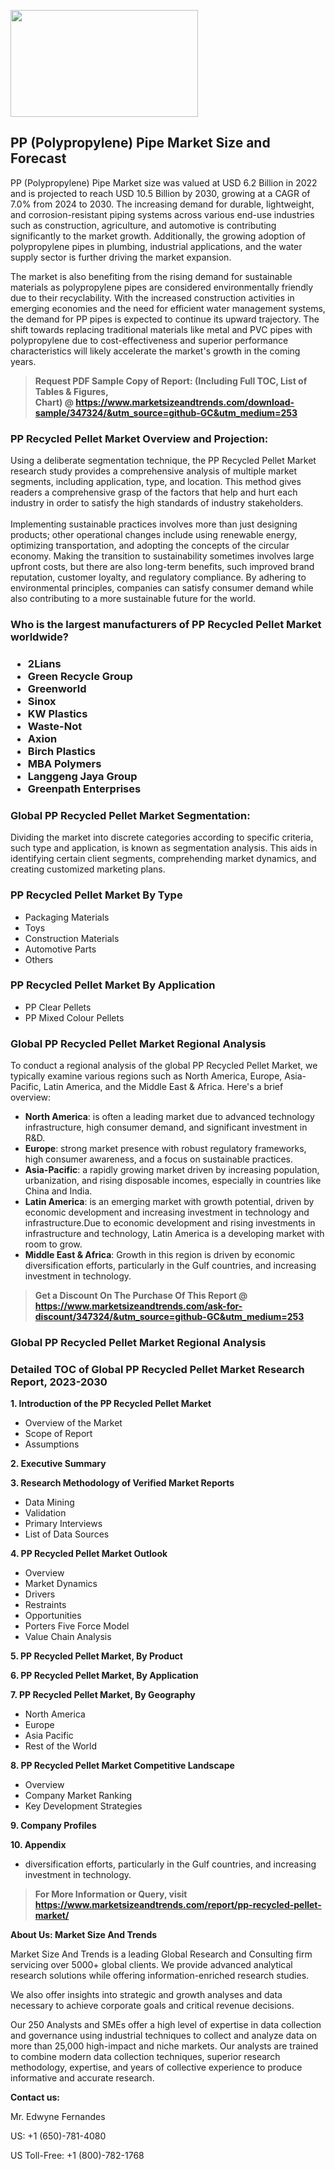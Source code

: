 <p><img class="alignnone size-medium wp-image-20088" src="https://ffe5etoiles.com/wp-content/uploads/2024/12/MST1-300x171.png" alt="" width="300" height="171" /></p><h2>PP (Polypropylene) Pipe Market Size and Forecast</h2><p>PP (Polypropylene) Pipe Market size was valued at USD 6.2 Billion in 2022 and is projected to reach USD 10.5 Billion by 2030, growing at a CAGR of 7.0% from 2024 to 2030. The increasing demand for durable, lightweight, and corrosion-resistant piping systems across various end-use industries such as construction, agriculture, and automotive is contributing significantly to the market growth. Additionally, the growing adoption of polypropylene pipes in plumbing, industrial applications, and the water supply sector is further driving the market expansion.</p><p>The market is also benefiting from the rising demand for sustainable materials as polypropylene pipes are considered environmentally friendly due to their recyclability. With the increased construction activities in emerging economies and the need for efficient water management systems, the demand for PP pipes is expected to continue its upward trajectory. The shift towards replacing traditional materials like metal and PVC pipes with polypropylene due to cost-effectiveness and superior performance characteristics will likely accelerate the market's growth in the coming years.</p></p><blockquote id="" class=""><strong>Request PDF Sample Copy of Report: (Including Full TOC, List of Tables &amp; Figures, Chart)&nbsp;@&nbsp;<strong><a href="https://www.marketsizeandtrends.com/download-sample/347324/&utm_source=github-GC&utm_medium=253" target="_blank">https://www.marketsizeandtrends.com/download-sample/347324/&utm_source=github-GC&utm_medium=253</a></strong></strong></blockquote><h3 id="" class="">PP Recycled Pellet Market&nbsp;Overview and Projection:</h3><p id="" class="">Using a deliberate segmentation technique, the PP Recycled Pellet Market research study provides a comprehensive analysis of multiple market segments, including application, type, and location. This method gives readers a comprehensive grasp of the factors that help and hurt each industry in order to satisfy the high standards of industry stakeholders. <br /> <br />Implementing sustainable practices involves more than just designing products; other operational changes include using renewable energy, optimizing transportation, and adopting the concepts of the circular economy. Making the transition to sustainability sometimes involves large upfront costs, but there are also long-term benefits, such improved brand reputation, customer loyalty, and regulatory compliance. By adhering to environmental principles, companies can satisfy consumer demand while also contributing to a more sustainable future for the world.</p><h3 id="" class="">Who is the largest manufacturers of&nbsp;PP Recycled Pellet Market worldwide?</h3><h3 class=""><p><ul><li>2Lians </li><li> Green Recycle Group </li><li> Greenworld </li><li> Sinox </li><li> KW Plastics </li><li> Waste-Not </li><li> Axion </li><li> Birch Plastics </li><li> MBA Polymers </li><li> Langgeng Jaya Group </li><li> Greenpath Enterprises</li></ul></p></h3><h3 id="" class="">Global&nbsp;PP Recycled Pellet Market Segmentation:</h3><p id="" class="">Dividing the market into discrete categories according to specific criteria, such type and application, is known as segmentation analysis. This aids in identifying certain client segments, comprehending market dynamics, and creating customized marketing plans.</p><h3 id="" class="">PP Recycled Pellet Market&nbsp;By Type</h3><p><p><ul><li>Packaging Materials</li><li> Toys</li><li> Construction Materials</li><li> Automotive Parts</li><li> Others</p></li></ul></p></p><h3 id="" class="">PP Recycled Pellet Market&nbsp;By Application</h3><p class=""><p><ul><li>PP Clear Pellets</li><li> PP Mixed Colour Pellets</li></ul></p></p><h3 id="" class="">Global PP Recycled Pellet Market Regional Analysis</h3><p id="" class="">To conduct a regional analysis of the global PP Recycled Pellet Market, we typically examine various regions such as North America, Europe, Asia-Pacific, Latin America, and the Middle East &amp; Africa. Here's a brief overview:</p><ul><li><strong>North America</strong>: is often a leading market due to advanced technology infrastructure, high consumer demand, and significant investment in R&amp;D.</li><li><strong>Europe</strong>: strong market presence with robust regulatory frameworks, high consumer awareness, and a focus on sustainable practices.</li><li><strong>Asia-Pacific</strong>: a rapidly growing market driven by increasing population, urbanization, and rising disposable incomes, especially in countries like China and India.</li><li><strong>Latin America</strong>: is an emerging market with growth potential, driven by economic development and increasing investment in technology and infrastructure.Due to economic development and rising investments in infrastructure and technology, Latin America is a developing market with room to grow.</li><li><strong>Middle East &amp; Africa</strong>: Growth in this region is driven by economic diversification efforts, particularly in the Gulf countries, and increasing investment in technology.</li></ul><blockquote id="" class=""><strong>Get a Discount On The Purchase Of This Report @ <strong><a href="https://www.marketsizeandtrends.com/ask-for-discount/347324/&utm_source=github-GC&utm_medium=253" target="_blank">https://www.marketsizeandtrends.com/ask-for-discount/347324/&utm_source=github-GC&utm_medium=253</a></strong></strong></blockquote><h3 id="" class="">Global PP Recycled Pellet Market Regional Analysis</h3><h3 id="" class="">Detailed TOC of Global PP Recycled Pellet Market Research Report, 2023-2030</h3><p id="" class=""><strong>1. Introduction of the PP Recycled Pellet Market</strong></p><ul><li>Overview of the Market</li><li>Scope of Report</li><li>Assumptions</li></ul><p id="" class=""><strong>2. Executive Summary</strong></p><p id="" class=""><strong>3. Research Methodology of Verified Market Reports</strong></p><ul><li>Data Mining</li><li>Validation</li><li>Primary Interviews</li><li>List of Data Sources</li></ul><p id="" class=""><strong>4. PP Recycled Pellet Market Outlook</strong></p><ul><li>Overview</li><li>Market Dynamics</li><li>Drivers</li><li>Restraints</li><li>Opportunities</li><li>Porters Five Force Model</li><li>Value Chain Analysis</li></ul><p id="" class=""><strong>5. PP Recycled Pellet Market, By Product</strong></p><p id="" class=""><strong>6. PP Recycled Pellet Market, By Application</strong></p><p id="" class=""><strong>7. PP Recycled Pellet Market, By Geography</strong></p><ul><li>North America</li><li>Europe</li><li>Asia Pacific</li><li>Rest of the World</li></ul><p id="" class=""><strong>8. PP Recycled Pellet Market Competitive Landscape</strong></p><ul><li>Overview</li><li>Company Market Ranking</li><li>Key Development Strategies</li></ul><p id="" class=""><strong>9. Company Profiles</strong></p><p id="" class=""><strong>10. Appendix</strong></p><ul><li>diversification efforts, particularly in the Gulf countries, and increasing investment in technology.</li></ul><blockquote id="" class=""><strong>For More Information or Query, visit <strong><strong><a href="https://www.marketsizeandtrends.com/report/pp-recycled-pellet-market/" target="_blank">https://www.marketsizeandtrends.com/report/pp-recycled-pellet-market/</a></strong></strong></strong></blockquote><p id="" class=""><strong>About Us: Market Size And Trends</strong></p><p id="" class="">Market Size And Trends is a leading Global Research and Consulting firm servicing over 5000+ global clients. We provide advanced analytical research solutions while offering information-enriched research studies.</p><p id="" class="">We also offer insights into strategic and growth analyses and data necessary to achieve corporate goals and critical revenue decisions.</p><p id="" class="">Our 250 Analysts and SMEs offer a high level of expertise in data collection and governance using industrial techniques to collect and analyze data on more than 25,000 high-impact and niche markets. Our analysts are trained to combine modern data collection techniques, superior research methodology, expertise, and years of collective experience to produce informative and accurate research.</p><p id="" class=""><strong>Contact us:</strong></p><p id="" class="">Mr. Edwyne Fernandes</p><p id="" class="">US: +1 (650)-781-4080</p><p id="" class="">US Toll-Free: +1 (800)-782-1768</p>
